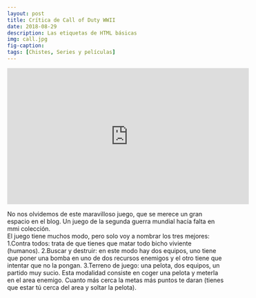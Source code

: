 ```yaml
---
layout: post
title: Crítica de Call of Duty WWII
date: 2018-08-29
description: Las etiquetas de HTML básicas
img: call.jpg
fig-caption: 
tags: [Chistes, Series y películas]
---
```


<iframe width="560" height="315" src="https://www.youtube.com/embed/PHy3xx5aqZE" frameborder="0" allow="autoplay; encrypted-media" allowfullscreen></iframe>

No nos olvidemos de este maravilloso juego, que se merece un gran espacio en el blog. Un juego de la segunda guerra mundial hacía falta en mmi colección.<br>El juego tiene muchos modo, pero solo voy a nombrar los tres mejores:<br>
1.Contra todos: trata de que tienes que matar todo bicho viviente (humanos).
2.Buscar y destruir: en este modo hay dos equipos, uno tiene que poner una bomba en uno de dos recursos enemigos y el otro tiene que intentar que no la pongan.
3.Terreno de juego: una pelota, dos equipos, un partido muy sucio. Esta modalidad consiste en coger una pelota y meterla en el area enemigo. Cuanto más cerca la metas más puntos te daran (tienes que estar tú cerca del area y soltar la pelota).

